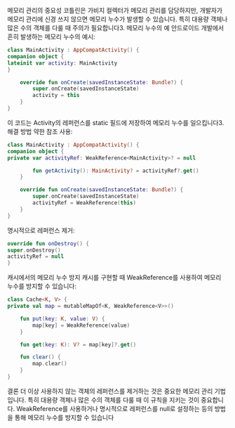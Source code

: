 메모리 관리의 중요성
코틀린은 가비지 컬렉터가 메모리 관리를 담당하지만, 개발자가 메모리 관리에 신경 쓰지 않으면 메모리 누수가 발생할 수 있습니다. 특히 대용량 객체나 많은 수의 객체를 다룰 때 주의가 필요합니다3.
메모리 누수의 예
안드로이드 개발에서 흔히 발생하는 메모리 누수의 예시:
```kotlin
class MainActivity : AppCompatActivity() {
companion object {
lateinit var activity: MainActivity
}

    override fun onCreate(savedInstanceState: Bundle?) {
        super.onCreate(savedInstanceState)
        activity = this
    }
}
```
이 코드는 Activity의 레퍼런스를 static 필드에 저장하여 메모리 누수를 일으킵니다3.
해결 방법
약한 참조 사용:
```kotlin
class MainActivity : AppCompatActivity() {
companion object {
private var activityRef: WeakReference<MainActivity>? = null

        fun getActivity(): MainActivity? = activityRef?.get()
    }

    override fun onCreate(savedInstanceState: Bundle?) {
        super.onCreate(savedInstanceState)
        activityRef = WeakReference(this)
    }
}
```
명시적으로 레퍼런스 제거:
```kotlin
override fun onDestroy() {
super.onDestroy()
activityRef = null
}
```
캐시에서의 메모리 누수 방지
캐시를 구현할 때 WeakReference를 사용하여 메모리 누수를 방지할 수 있습니다:
```kotlin
class Cache<K, V> {
private val map = mutableMapOf<K, WeakReference<V>>()

    fun put(key: K, value: V) {
        map[key] = WeakReference(value)
    }

    fun get(key: K): V? = map[key]?.get()

    fun clear() {
        map.clear()
    }
}
```
결론
더 이상 사용하지 않는 객체의 레퍼런스를 제거하는 것은 중요한 메모리 관리 기법입니다. 특히 대용량 객체나 많은 수의 객체를 다룰 때 이 규칙을 지키는 것이 중요합니다. WeakReference를 사용하거나 명시적으로 레퍼런스를 null로 설정하는 등의 방법을 통해 메모리 누수를 방지할 수 있습니다